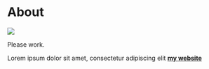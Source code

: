 # About

![](../images/perezoso.jpg)

Please work.

Lorem ipsum dolor sit amet, consectetur adipiscing elit **[my website](https://community.emergentfutures.io/courses/5566525/content)**
